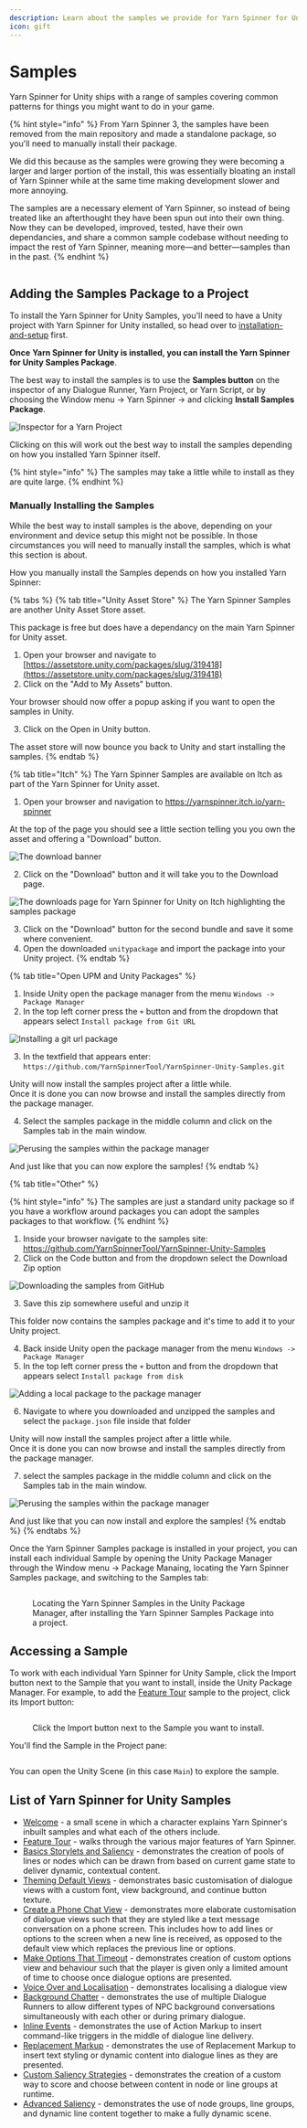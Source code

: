 ```yaml
---
description: Learn about the samples we provide for Yarn Spinner for Unity.
icon: gift
---
```


# Samples

Yarn Spinner for Unity ships with a range of samples covering common patterns for things you might want to do in your game.

{% hint style="info" %}
From Yarn Spinner 3, the samples have been removed from the main repository and made a standalone package, so you'll need to manually install their package.

We did this because as the samples were growing they were becoming a larger and larger portion of the install, this was essentially bloating an install of Yarn Spinner while at the same time making development slower and more annoying.

The samples are a necessary element of Yarn Spinner, so instead of being treated like an afterthought they have been spun out into their own thing. Now they can be developed, improved, tested, have their own dependancies, and share a common sample codebase without needing to impact the rest of Yarn Spinner, meaning more—and better—samples than in the past.
{% endhint %}

<figure><img src="../../.gitbook/assets/welcome.png" alt=""><figcaption></figcaption></figure>

## Adding the Samples Package to a Project

To install the Yarn Spinner for Unity Samples, you'll need to have a Unity project with Yarn Spinner for Unity installed, so head over to [installation-and-setup](../installation-and-setup/ "mention") first.

**Once** **Yarn Spinner for Unity is installed, you can install the Yarn Spinner for Unity Samples Package**.

The best way to install the samples is to use the **Samples button** on the inspector of any Dialogue Runner, Yarn Project, or Yarn Script, or by choosing the Window menu -> Yarn Spinner -> and clicking **Install Samples Package**.

![Inspector for a Yarn Project](../../.gitbook/assets/ism-01.png)

Clicking on this will work out the best way to install the samples depending on how you installed Yarn Spinner itself.

{% hint style="info" %}
The samples may take a little while to install as they are quite large.
{% endhint %}

### Manually Installing the Samples

While the best way to install samples is the above, depending on your environment and device setup this might not be possible. In those circumstances you will need to manually install the samples, which is what this section is about.

How you manually install the Samples depends on how you installed Yarn Spinner:

{% tabs %}
{% tab title="Unity Asset Store" %}
The Yarn Spinner Samples are another Unity Asset Store asset.

This package is free but does have a dependancy on the main Yarn Spinner for Unity asset.

1. Open your browser and navigate to [https://assetstore.unity.com/packages/slug/319418](https://assetstore.unity.com/packages/slug/319418)
2. Click on the "Add to My Assets" button.

Your browser should now offer a popup asking if you want to open the samples in Unity.

3. Click on the Open in Unity button.

The asset store will now bounce you back to Unity and start installing the samples.
{% endtab %}

{% tab title="Itch" %}
The Yarn Spinner Samples are available on Itch as part of the Yarn Spinner for Unity asset.

1. Open your browser and navigation to https://yarnspinner.itch.io/yarn-spinner

At the top of the page you should see a little section telling you you own the asset and offering a "Download" button.

![The download banner](../../.gitbook/assets/ism-05.png)

2. Click on the "Download" button and it will take you to the Download page.

![The downloads page for Yarn Spinner for Unity on Itch highlighting the samples package](../../.gitbook/assets/ism-06.png)

3. Click on the "Download" button for the second bundle and save it some where convenient.
4. Open the downloaded `unitypackage` and import the package into your Unity project.
{% endtab %}

{% tab title="Open UPM and Unity Packages" %}
1. Inside Unity open the package manager from the menu `Windows -> Package Manager`
2. In the top left corner press the `+` button and from the dropdown that appears select `Install package from Git URL`

![Installing a git url package](../../.gitbook/assets/ism-07.png)

3. In the textfield that appears enter: `https://github.com/YarnSpinnerTool/YarnSpinner-Unity-Samples.git`

Unity will now install the samples project after a little while.\
Once it is done you can now browse and install the samples directly from the package manager.

4. Select the samples package in the middle column and click on the Samples tab in the main window.

![Perusing the samples within the package manager](../../.gitbook/assets/ism-04.png)

And just like that you can now explore the samples!
{% endtab %}

{% tab title="Other" %}

{% hint style="info" %}
The samples are just a standard unity package so if you have a workflow around packages you can adopt the samples packages to that workflow.
{% endhint %}

1. Inside your browser navigate to the samples site: https://github.com/YarnSpinnerTool/YarnSpinner-Unity-Samples
2. Click on the Code button and from the dropdown select the Download Zip option

![Downloading the samples from GitHub](../../.gitbook/assets/ism-02.png)

3. Save this zip somewhere useful and unzip it

This folder now contains the samples package and it's time to add it to your Unity project.

4. Back inside Unity open the package manager from the menu `Windows -> Package Manager`
5. In the top left corner press the `+` button and from the dropdown that appears select `Install package from disk`

![Adding a local package to the package manager](../../.gitbook/assets/ism-03.png)

6. Navigate to where you downloaded and unzipped the samples and select the `package.json` file inside that folder

Unity will now install the samples project after a little while.\
Once it is done you can now browse and install the samples directly from the package manager.

7. select the samples package in the middle column and click on the Samples tab in the main window.

![Perusing the samples within the package manager](../../.gitbook/assets/ism-04.png)

And just like that you can now install and explore the samples!
{% endtab %}
{% endtabs %}

Once the Yarn Spinner Samples package is installed in your project, you can install each individual Sample by opening the Unity Package Manager through the Window menu -> Package Manaing, locating the Yarn Spinner Samples package, and switching to the Samples tab:

<figure><img src="../../.gitbook/assets/Screenshot 2025-05-15 at 5.18.37 pm.png" alt=""><figcaption><p>Locating the Yarn Spinner Samples in the Unity Package Manager, after installing the Yarn Spinner Samples Package into a project.</p></figcaption></figure>

## Accessing a Sample

To work with each individual Yarn Spinner for Unity Sample, click the Import button next to the Sample that you want to install, inside the Unity Package Manager. For example, to add the [Feature Tour](feature-tour.md) sample to the project, click its Import button:

<figure><img src="../../.gitbook/assets/Screenshot 2025-05-15 at 5.22.23 pm.png" alt=""><figcaption><p>Click the Import button next to the Sample you want to install.</p></figcaption></figure>

You'll find the Sample in the Project pane:

<figure><img src="../../.gitbook/assets/Screenshot 2025-05-15 at 5.26.40 pm.png" alt=""><figcaption></figcaption></figure>

You can open the Unity Scene (in this case `Main`) to explore the sample.

## List of Yarn Spinner for Unity Samples

* [Welcome](intro.md) - a small scene in which a character explains Yarn Spinner's inbuilt samples and what each of the others include.
* [Feature Tour](feature-tour.md) - walks through the various major features of Yarn Spinner.
* [Basics Storylets and Saliency](storylets-and-saliency/basics-storylets-and-saliency.md) - demonstrates the creation of pools of lines or nodes which can be drawn from based on current game state to deliver dynamic, contextual content.
* [Theming Default Views](theming-default-views.md) - demonstrates basic customisation of dialogue views with a custom font, view background, and continue button texture.
* [Create a Phone Chat View](page-1.md) - demonstrates more elaborate customisation of dialogue views such that they are styled like a text message conversation on a phone screen. This includes how to add lines or options to the screen when a new line is received, as opposed to the default view which replaces the previous line or options.
* [Make Options That Timeout](make-options-timeout.md) - demonstrates creation of custom options view and behaviour such that the player is given only a limited amount of time to choose once dialogue options are presented.
* [Voice Over and Localisation](sample-guide-voice-over-and-localisation.md) - demonstrates localising a dialogue view
* [Background Chatter](background-chatter.md) - demonstrates the use of multiple Dialogue Runners to allow different types of NPC background conversations simultaneously with each other or during primary dialogue.
* [Inline Events](inline-events.md) - demonstrates the use of Action Markup to insert command-like triggers in the middle of dialogue line delivery.
* [Replacement Markup](replacement-markup.md) - demonstrates the use of Replacement Markup to insert text styling or dynamic content into dialogue lines as they are presented.
* [Custom Saliency Strategies](storylets-and-saliency/custom-saliency-strategies.md) - demonstrates the creation of a custom way to score and choose between content in node or line groups at runtime.
* [Advanced Saliency](storylets-and-saliency/advanced-saliency.md) - demonstrates the use of node groups, line groups, and dynamic line content together to make a fully dynamic scene.
